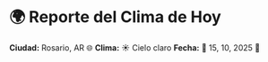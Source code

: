 # 🌍 Reporte del Clima de Hoy

**Ciudad:** Rosario, AR 🌐
**Clima:** ☀️ Cielo claro
**Fecha:** 📅 15, 10, 2025 🚀
